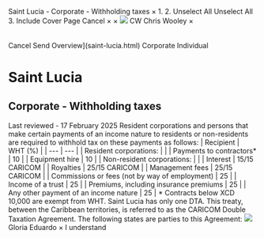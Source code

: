 Saint Lucia - Corporate - Withholding taxes
×
1.
2.
Unselect All
Unselect All
3.
Include Cover Page
Cancel
×
×
![](-/media/world-wide-tax-summaries/attachments/global---chris-wooley.ashx%3Frev=ac5e5f3223b34096b1afc2a6009c7320&revision=ac5e5f32-23b3-4096-b1af-c2a6009c7320&hash=859B7ADC84DC2CBEC9760E9E6EE7DE6D0A8BFCDF)
CW
Chris Wooley
×
######
Cancel
Send
Overview](saint-lucia.html)
Corporate
Individual
# Saint Lucia
## Corporate - Withholding taxes
Last reviewed - 17 February 2025
Resident corporations and persons that make certain payments of an income nature to residents or non-residents are required to withhold tax on these payments as follows:
| Recipient | WHT (%) |
| --- | --- |
| Resident corporations: |  |
| Payments to contractors\* | 10 |
| Equipment hire | 10 |
| Non-resident corporations: |  |
| Interest | 15/15 CARICOM |
| Royalties | 25/15 CARICOM |
| Management fees | 25/15 CARICOM |
| Commissions or fees (not by way of employment) | 25 |
| Income of a trust | 25 |
| Premiums, including insurance premiums | 25 |
| Any other payment of an income nature | 25 |
\* Contracts below XCD 10,000 are exempt from WHT.
Saint Lucia has only one DTA. This treaty, between the Caribbean territories, is referred to as the CARICOM Double Taxation Agreement. The following states are parties to this Agreement:
![](-/media/world-wide-tax-summaries/attachments/barbados---gloria-eduardo.ashx%3Frev=06c00b9babb74325914ddf02bc0c395a&revision=06c00b9b-abb7-4325-914d-df02bc0c395a&hash=DC4345C424581A87DDF42794BAFFDC055E615E13)
Gloria Eduardo
×
I understand